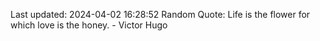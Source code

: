Last updated: 2024-04-02 16:28:52
Random Quote: Life is the flower for which love is the honey. - Victor Hugo